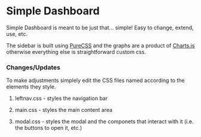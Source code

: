 # Simple Dashboard

Simple Dashboard is meant to be just that... simple! Easy to change, extend, use, etc. 

The sidebar is built using [PureCSS](https://purecss.io) and the graphs are a product of [Charts.js](https://www.chartjs.org) otherwise everything else is straightforward custom css. 

### Changes/Updates

To make adjustments simplely edit the CSS files named according to the elements they style. 

1. leftnav.css - styles the navigation bar

2. main.css - styles the main content area

3. modal.css - styles the modal and the componets that interact with it (i.e. the buttons to open it, etc.)